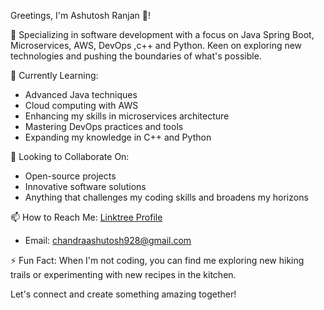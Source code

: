 Greetings, I'm Ashutosh Ranjan 👋!

👀  Specializing in software development with a focus on Java Spring Boot, Microservices, AWS, DevOps ,c++ and Python. Keen on exploring new technologies and pushing the boundaries of what's possible.

🌱 Currently Learning:
- Advanced Java techniques
- Cloud computing with AWS
- Enhancing my skills in microservices architecture
- Mastering DevOps practices and tools
- Expanding my knowledge in C++ and Python


💞️ Looking to Collaborate On:
- Open-source projects
- Innovative software solutions
- Anything that challenges my coding skills and broadens my horizons

📫 How to Reach Me: [Linktree Profile](https://linktr.ee/ashutoshrjn?utm_source=linktree_profile_share)
- Email: chandraashutosh928@gmail.com

⚡ Fun Fact: When I'm not coding, you can find me exploring new hiking trails or experimenting with new recipes in the kitchen.

Let's connect and create something amazing together!
